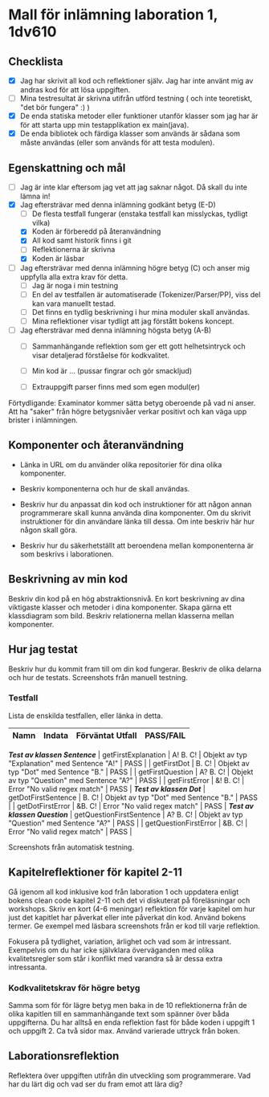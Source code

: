 # Mall för inlämning laboration 1, 1dv610

## Checklista
  - [x] Jag har skrivit all kod och reflektioner själv. Jag har inte använt mig av andras kod för att lösa uppgiften.
  - [ ] Mina testresultat är skrivna utifrån utförd testning ( och inte teoretiskt, "det bör fungera" :) )
  - [x] De enda statiska metoder eller funktioner utanför klasser som jag har är för att starta upp min testapplikation ex main(java).
  - [x] De enda bibliotek och färdiga klasser som används är sådana som måste användas (eller som används för att testa modulen).

## Egenskattning och mål
  - [ ] Jag är inte klar eftersom jag vet att jag saknar något. Då skall du inte lämna in!
  - [x] Jag eftersträvar med denna inlämning godkänt betyg (E-D)
    - [ ] De flesta testfall fungerar (enstaka testfall kan misslyckas, tydligt vilka)
    - [x] Koden är förberedd på återanvändning
    - [x] All kod samt historik finns i git 
    - [ ] Reflektionerna är skrivna
    - [x] Koden är läsbar
  - [ ] Jag eftersträvar med denna inlämning högre betyg (C) och anser mig uppfylla alla extra krav för detta. 
    - [ ] Jag är noga i min testning
    - [ ] En del av testfallen är automatiserade (Tokenizer/Parser/PP), viss del kan vara manuellt testad.
    - [ ] Det finns en tydlig beskrivning i hur mina moduler skall användas. 
    - [ ] Mina reflektioner visar tydligt att jag förstått bokens koncept.
  - [ ] Jag eftersträvar med denna inlämning högsta betyg (A-B) 
    - [ ] Sammanhängande reflektion som ger ett gott helhetsintryck och visar detaljerad förståelse för kodkvalitet.
    - [ ] Min kod är ... (pussar fingrar och gör smackljud)
    - [ ] Extrauppgift parser finns med som egen modul(er)


Förtydligande: Examinator kommer sätta betyg oberoende på vad ni anser. Att ha "saker" från högre betygsnivåer verkar positivt och kan väga upp brister i inlämningen.

## Komponenter och återanvändning
 * Länka in URL om du använder olika repositorier för dina olika komponenter. 
 
 * Beskriv komponenterna och hur de skall användas.

 * Beskriv hur du anpassat din kod och instruktioner för att någon annan programmerare skall kunna använda dina komponenter. Om du skrivit instruktioner för din användare länka till dessa. Om inte beskriv här hur någon skall göra. 

 * Beskriv hur du säkerhetställt att beroendena mellan komponenterna är som beskrivs i laborationen. 

## Beskrivning av min kod
Beskriv din kod på en hög abstraktionsnivå. En kort beskrivning av dina viktigaste klasser och metoder i dina komponenter. Skapa gärna ett klassdiagram som bild. Beskriv relationerna mellan klasserna mellan komponenter.

## Hur jag testat
Beskriv hur du kommit fram till om din kod fungerar. Beskriv de olika delarna och hur de testats. Screenshots från manuell testning.

### Testfall
Lista de enskilda testfallen, eller länka in detta.

| Namn      | Indata | Förväntat Utfall | PASS/FAIL |
| --------- | ------ | ---------------- | --------- |
**_Test av klassen Sentence_**
|       getFirstExplanation |   A! B. C!     |       Objekt av typ "Explanation" med Sentence "A!"        |     PASS      |
|       getFirstDot | B. C!     |      Objekt av typ "Dot" med Sentence "B."  |     PASS      |
|       getFirstQuestion | A? B. C!     |      Objekt av typ "Question" med Sentence "A?"  |     PASS      |
|       getFirstError | &! B. C!     |       Error "No valid regex match"         |     PASS      |
**_Test av klassen Dot_**
|       getDotFirstSentence | B. C!     |       Objekt av typ "Dot" med Sentence "B."        |     PASS      |
|       getDotFirstError | &B. C!     |        Error "No valid regex match"           |     PASS      |
**_Test av klassen Question_**
|       getQuestionFirstSentence | A? B. C!     |          Objekt av typ "Question" med Sentence "A?"         |     PASS      |
|       getQuestionFirstError | &B. C!     |           Error "No valid regex match"        |     PASS      |



Screenshots från automatisk testning.

## Kapitelreflektioner för kapitel 2-11
Gå igenom all kod inklusive kod från laboration 1 och uppdatera enligt bokens clean code kapitel 2-11 och det vi diskuterat på föreläsningar och workshops. Skriv en kort (4-6 meningar) reflektion för varje kapitel om hur just det kapitlet har påverkat eller inte påverkat din kod. Använd bokens termer. Ge exempel med läsbara screenshots från er kod till varje reflektion. 

Fokusera på tydlighet, variation, ärlighet och vad som är intressant. Exempelvis om du har icke självklara överväganden med olika kvalitetsregler som står i konflikt med varandra så är dessa extra intressanta.

### Kodkvalitetskrav för högre betyg
Samma som för för lägre betyg men baka in de 10 reflektionerna från de olika kapitlen till en sammanhängande text som spänner över båda uppgifterna. Du har alltså en enda reflektion fast för både koden i uppgift 1 och uppgift 2. Ca två sidor max. Använd varierade uttryck från boken. 

## Laborationsreflektion
Reflektera över uppgiften utifrån din utveckling som programmerare. 
Vad har du lärt dig och vad ser du fram emot att lära dig?
